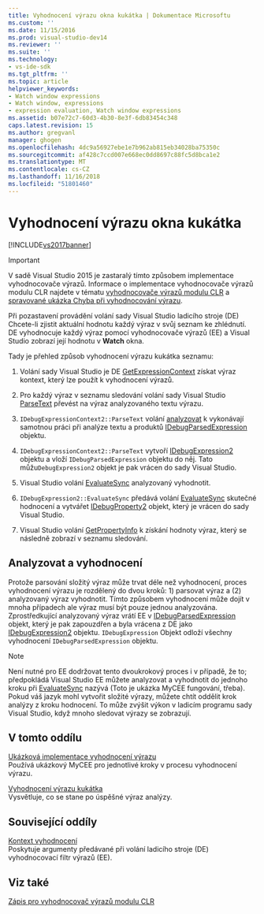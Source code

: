 ```yaml
---
title: Vyhodnocení výrazu okna kukátka | Dokumentace Microsoftu
ms.custom: ''
ms.date: 11/15/2016
ms.prod: visual-studio-dev14
ms.reviewer: ''
ms.suite: ''
ms.technology:
- vs-ide-sdk
ms.tgt_pltfrm: ''
ms.topic: article
helpviewer_keywords:
- Watch window expressions
- Watch window, expressions
- expression evaluation, Watch window expressions
ms.assetid: b07e72c7-60d3-4b30-8e3f-6db83454c348
caps.latest.revision: 15
ms.author: gregvanl
manager: ghogen
ms.openlocfilehash: 4dc9a56927ebe1e7b962ab815eb34028ba75350c
ms.sourcegitcommit: af428c7ccd007e668ec0dd8697c88fc5d8bca1e2
ms.translationtype: MT
ms.contentlocale: cs-CZ
ms.lasthandoff: 11/16/2018
ms.locfileid: "51801460"
---
```

# <a name="evaluating-a-watch-window-expression"></a>Vyhodnocení výrazu okna kukátka
[!INCLUDE[vs2017banner](../../includes/vs2017banner.md)]

> [!IMPORTANT]
>  V sadě Visual Studio 2015 je zastaralý tímto způsobem implementace vyhodnocovače výrazů. Informace o implementace vyhodnocovače výrazů modulu CLR najdete v tématu [vyhodnocovače výrazů modulu CLR](https://github.com/Microsoft/ConcordExtensibilitySamples/wiki/CLR-Expression-Evaluators) a [spravované ukázka Chyba při vyhodnocování výrazu](https://github.com/Microsoft/ConcordExtensibilitySamples/wiki/Managed-Expression-Evaluator-Sample).  
  
 Při pozastavení provádění volání sady Visual Studio ladicího stroje (DE) Chcete-li zjistit aktuální hodnotu každý výraz v svůj seznam ke zhlédnutí. DE vyhodnocuje každý výraz pomocí vyhodnocovače výrazů (EE) a Visual Studio zobrazí její hodnotu v **Watch** okna.  
  
 Tady je přehled způsob vyhodnocení výrazu kukátka seznamu:  
  
1.  Volání sady Visual Studio je DE [GetExpressionContext](../../extensibility/debugger/reference/idebugstackframe2-getexpressioncontext.md) získat výraz kontext, který lze použít k vyhodnocení výrazů.  
  
2.  Pro každý výraz v seznamu sledování volání sady Visual Studio [ParseText](../../extensibility/debugger/reference/idebugexpressioncontext2-parsetext.md) převést na výraz analyzovaného textu výrazu.  
  
3.  `IDebugExpressionContext2::ParseText` volání [analyzovat](../../extensibility/debugger/reference/idebugexpressionevaluator-parse.md) k vykonávají samotnou práci při analýze textu a produktů [IDebugParsedExpression](../../extensibility/debugger/reference/idebugparsedexpression.md) objektu.  
  
4.  `IDebugExpressionContext2::ParseText` vytvoří [IDebugExpression2](../../extensibility/debugger/reference/idebugexpression2.md) objektu a vloží `IDebugParsedExpression` objektu do něj. Tato můžu`DebugExpression2` objekt je pak vrácen do sady Visual Studio.  
  
5.  Visual Studio volání [EvaluateSync](../../extensibility/debugger/reference/idebugexpression2-evaluatesync.md) analyzovaný vyhodnotit.  
  
6.  `IDebugExpression2::EvaluateSync` předává volání [EvaluateSync](../../extensibility/debugger/reference/idebugparsedexpression-evaluatesync.md) skutečné hodnocení a vytvářet [IDebugProperty2](../../extensibility/debugger/reference/idebugproperty2.md) objekt, který je vrácen do sady Visual Studio.  
  
7.  Visual Studio volání [GetPropertyInfo](../../extensibility/debugger/reference/idebugproperty2-getpropertyinfo.md) k získání hodnoty výraz, který se následně zobrazí v seznamu sledování.  
  
## <a name="parse-then-evaluate"></a>Analyzovat a vyhodnocení  
 Protože parsování složitý výraz může trvat déle než vyhodnocení, proces vyhodnocení výrazu je rozdělený do dvou kroků: 1) parsovat výraz a (2) analyzovaný výraz vyhodnotit. Tímto způsobem vyhodnocení může dojít v mnoha případech ale výraz musí být pouze jednou analyzována. Zprostředkující analyzovaný výraz vrátí EE v [IDebugParsedExpression](../../extensibility/debugger/reference/idebugparsedexpression.md) objekt, který je pak zapouzdřen a byla vrácena z DE jako [IDebugExpression2](../../extensibility/debugger/reference/idebugexpression2.md) objektu. `IDebugExpression` Objekt odloží všechny vyhodnocení `IDebugParsedExpression` objektu.  
  
> [!NOTE]
>  Není nutné pro EE dodržovat tento dvoukrokový proces i v případě, že to; předpokládá Visual Studio EE můžete analyzovat a vyhodnotit do jednoho kroku při [EvaluateSync](../../extensibility/debugger/reference/idebugparsedexpression-evaluatesync.md) nazývá (Toto je ukázka MyCEE fungování, třeba). Pokud váš jazyk mohl vytvořit složité výrazy, můžete chtít oddělit krok analýzy z kroku hodnocení. To může zvýšit výkon v ladicím programu sady Visual Studio, když mnoho sledovat výrazy se zobrazují.  
  
## <a name="in-this-section"></a>V tomto oddílu  
 [Ukázková implementace vyhodnocení výrazu](../../extensibility/debugger/sample-implementation-of-expression-evaluation.md)  
 Používá ukázkový MyCEE pro jednotlivé kroky v procesu vyhodnocení výrazu.  
  
 [Vyhodnocení výrazu kukátka](../../extensibility/debugger/evaluating-a-watch-expression.md)  
 Vysvětluje, co se stane po úspěšné výraz analýzy.  
  
## <a name="related-sections"></a>Související oddíly  
 [Kontext vyhodnocení](../../extensibility/debugger/evaluation-context.md)  
 Poskytuje argumenty předávané při volání ladicího stroje (DE) vyhodnocovací filtr výrazů (EE).  
  
## <a name="see-also"></a>Viz také  
 [Zápis pro vyhodnocovač výrazů modulu CLR](../../extensibility/debugger/writing-a-common-language-runtime-expression-evaluator.md)

